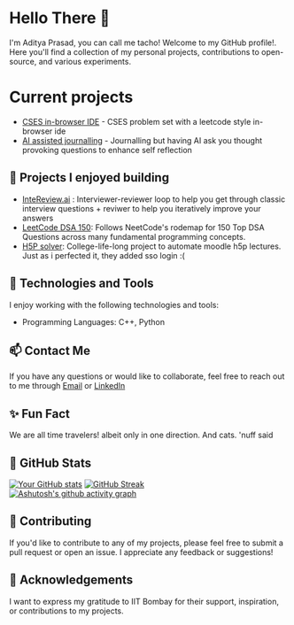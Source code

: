 
<!--
**AdityaPrasad275/AdityaPrasad275** is a ✨ _special_ ✨ repository because its `README.md` (this file) appears on your GitHub profile.

Here are some ideas to get you started:

- 🔭 I’m currently working on ...
- 🌱 I’m currently learning ...
- 👯 I’m looking to collaborate on ...
- 🤔 I’m looking for help with ...
- 💬 Ask me about ...
- 📫 How to reach me: ...
- 😄 Pronouns: ...
- ⚡ Fun fact: ...
-->
# Hello There 👋
I'm Aditya Prasad, you can call me tacho! Welcome to my GitHub profile!. Here you'll find a collection of my personal projects, contributions to open-source, and various experiments.

# Current projects
- [CSES in-browser IDE](https://github.com/AdityaPrasad275/cses-ide) - CSES problem set with a leetcode style in-browser ide
- [AI assisted journalling](https://github.com/AdityaPrasad275/journalling) - Journalling but having AI ask you thought provoking questions to enhance self reflection

## 🔭 Projects I enjoyed building
- [InteReview.ai](https://github.com/AdityaPrasad275/mock-interview-ai) : Interviewer-reviewer loop to help you get through classic interview questions + reviwer to help you iteratively improve your answers
- [LeetCode DSA 150](https://github.com/AdityaPrasad275/Leetcode_DSA): Follows NeetCode's rodemap for 150 Top DSA Questions across many fundamental programming concepts.
- [H5P solver](https://github.com/AdityaPrasad275/cl246-h5p-solver): College-life-long project to automate moodle h5p lectures. Just as i perfected it, they added sso login :( 

## 🌱 Technologies and Tools

I enjoy working with the following technologies and tools:

- Programming Languages: C++, Python
## 📫 Contact Me

If you have any questions or would like to collaborate, feel free to reach out to me through [Email](adityanprasad275@gmail.com) or [LinkedIn](https://www.linkedin.com/in/adityanpd/) 

## ✨ Fun Fact

We are all time travelers! albeit only in one direction. And cats. 'nuff said


## 🌟 GitHub Stats

[![Your GitHub stats](https://github-readme-stats.vercel.app/api?username=AdityaPrasad275&show_icons=true&theme=radical)](https://github.com/AdityaPrasad275)
[![GitHub Streak](https://streak-stats.demolab.com?user=AdityaPrasad275&theme=dark&mode=weekly)](https://git.io/streak-stats)  
[![Ashutosh's github activity graph](https://github-readme-activity-graph.vercel.app/graph?username=AdityaPrasad275&theme=github-compact)](https://github.com/ashutosh00710/github-readme-activity-graph)

## 🤝 Contributing

If you'd like to contribute to any of my projects, please feel free to submit a pull request or open an issue. I appreciate any feedback or suggestions!

## 🙏 Acknowledgements

I want to express my gratitude to IIT Bombay for their support, inspiration, or contributions to my projects.


